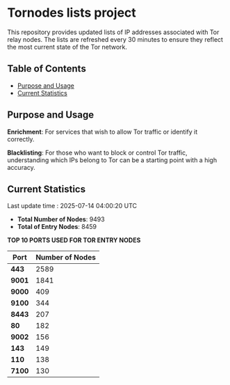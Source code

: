 # Tornodes lists project

This repository provides updated lists of IP addresses associated with Tor relay nodes. The lists are refreshed every 30 minutes to ensure they reflect the most current state of the Tor network.

## Table of Contents

- [Purpose and Usage](#purpose-and-usage)
- [Current Statistics](#current-statistics)


## Purpose and Usage

**Enrichment**: For services that wish to allow Tor traffic or identify it correctly.

**Blacklisting**: For those who want to block or control Tor traffic, understanding which IPs belong to Tor can be a starting point with a high accuracy.

## Current Statistics

Last update time : 2025-07-14 04:00:20 UTC

- **Total Number of Nodes**: 9493
- **Total of Entry Nodes**: 8459

**TOP 10 PORTS USED FOR TOR ENTRY NODES**

| **Port** | **Number of Nodes** |
|------|-----------------|
| **443**   | 2589  |
| **9001**   | 1841  |
| **9000**   | 409  |
| **9100**   | 344  |
| **8443**   | 207  |
| **80**   | 182  |
| **9002**   | 156  |
| **143**   | 149  |
| **110**   | 138  |
| **7100**   | 130  |

